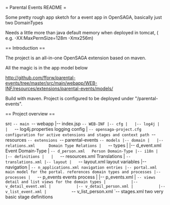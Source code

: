= Parental Events README =

Some pretty rough app sketch for a event app in OpenSAGA, basically just two DomainTypes 

Needs a little more than java default memory when deployed in tomcat, ( e.g. -XX:MaxPermSize=128m -Xmx256m)

== Introduction ==

The project is an all-in-one OpenSAGA extension based on maven.

All the magic is in the app model below

http://github.com/fforw/parental-events/tree/master/src/main/webapp/WEB-INF/resources/extensions/parental-events/models/

Build with maven. Project is configured to be deployed under "/parental-events".

== Project overview ==

src
 `-- main
     `-- webapp
         |-- index.jsp
         `-- WEB-INF
             |-- cfg
             |   |-- log4j
             |   |   `-- log4j.properties	logging config
             |   `-- opensaga-project.cfg	configuration for active extensions and stages and context path
             `-- resources
                 `-- extensions
                     `-- parental-events
                         `-- models
                             |-- domain
                             |   |-- relations.xml		Domain Type Relations
                             |   `-- types
                             |       |-- d_event.xml		Event Domain-Type
                             |       `-- d_person.xml	Person Domain-Type
                             |-- i18n
                             |   |-- definitions
                             |   |   `-- resources.xml	Translations
                             |   `-- translations.xml
                             |-- layout
                             |   `-- layout.xml			layout variables
                             |-- navigation
                             |   `-- n_applications.xml	navigation entries
                             |-- portal.xml				main model for the portal. references domain types and processes
                             |-- processes
                             |   `-- p_events			events process
                             |       |-- p_events.xml
                             |       `-- views						detail and list views for the domain types
                             |           |-- v_detail_event.xml
                             |           |-- v_detail_person.xml
                             |           |-- v_list_event.xml
                             |           `-- v_list_person.xml
                             `-- stages.xml							two very basic stage definitions
